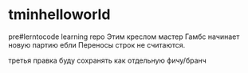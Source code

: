# tminhelloworld
pre#lerntocode learning repo
Этим креслом мастер Гамбс начинает новую партию ебли 
Переносы строк не считаются.





третья правка буду сохранять как отдельную фичу/бранч
